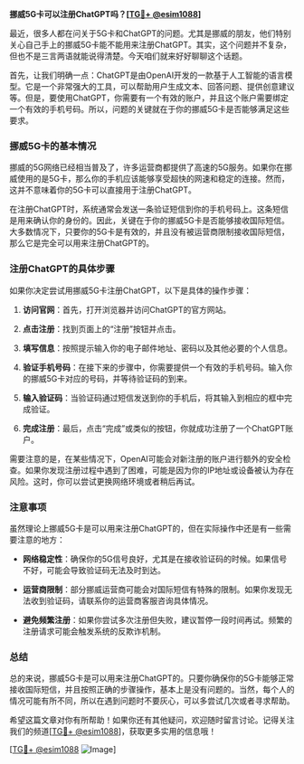 **挪威5G卡可以注册ChatGPT吗？[[TG💪+ @esim1088](https://t.me/s/esim1088)]**

最近，很多人都在问关于5G卡和ChatGPT的问题。尤其是挪威的朋友，他们特别关心自己手上的挪威5G卡能不能用来注册ChatGPT。其实，这个问题并不复杂，但也不是三言两语就能说得清楚。今天咱们就来好好聊聊这个话题。

首先，让我们明确一点：ChatGPT是由OpenAI开发的一款基于人工智能的语言模型。它是一个非常强大的工具，可以帮助用户生成文本、回答问题、提供创意建议等。但是，要使用ChatGPT，你需要有一个有效的账户，并且这个账户需要绑定一个有效的手机号码。所以，问题的关键就在于你的挪威5G卡是否能够满足这些要求。

### **挪威5G卡的基本情况**

挪威的5G网络已经相当普及了，许多运营商都提供了高速的5G服务。如果你在挪威使用的是5G卡，那么你的手机应该能够享受超快的网速和稳定的连接。然而，这并不意味着你的5G卡可以直接用于注册ChatGPT。

在注册ChatGPT时，系统通常会发送一条验证短信到你的手机号码上。这条短信是用来确认你的身份的。因此，关键在于你的挪威5G卡是否能够接收国际短信。大多数情况下，只要你的5G卡是有效的，并且没有被运营商限制接收国际短信，那么它是完全可以用来注册ChatGPT的。

### **注册ChatGPT的具体步骤**

如果你决定尝试用挪威5G卡注册ChatGPT，以下是具体的操作步骤：

1. **访问官网**：首先，打开浏览器并访问ChatGPT的官方网站。
   
2. **点击注册**：找到页面上的“注册”按钮并点击。

3. **填写信息**：按照提示输入你的电子邮件地址、密码以及其他必要的个人信息。

4. **验证手机号码**：在接下来的步骤中，你需要提供一个有效的手机号码。输入你的挪威5G卡对应的号码，并等待验证码的到来。

5. **输入验证码**：当验证码通过短信发送到你的手机后，将其输入到相应的框中完成验证。

6. **完成注册**：最后，点击“完成”或类似的按钮，你就成功注册了一个ChatGPT账户。

需要注意的是，在某些情况下，OpenAI可能会对新注册的账户进行额外的安全检查。如果你发现注册过程中遇到了困难，可能是因为你的IP地址或设备被认为存在风险。这时，你可以尝试更换网络环境或者稍后再试。

### **注意事项**

虽然理论上挪威5G卡是可以用来注册ChatGPT的，但在实际操作中还是有一些需要注意的地方：

- **网络稳定性**：确保你的5G信号良好，尤其是在接收验证码的时候。如果信号不好，可能会导致验证码无法及时到达。

- **运营商限制**：部分挪威运营商可能会对国际短信有特殊的限制。如果你发现无法收到验证码，请联系你的运营商客服咨询具体情况。

- **避免频繁注册**：如果你尝试多次注册但失败，建议暂停一段时间再试。频繁的注册请求可能会触发系统的反欺诈机制。

### **总结**

总的来说，挪威5G卡是可以用来注册ChatGPT的。只要你确保你的5G卡能够正常接收国际短信，并且按照正确的步骤操作，基本上是没有问题的。当然，每个人的情况可能有所不同，所以在遇到问题时不要灰心，可以多尝试几次或者寻求帮助。

希望这篇文章对你有所帮助！如果你还有其他疑问，欢迎随时留言讨论。记得关注我们的频道[[TG💪+ @esim1088](https://t.me/s/esim1088)]，获取更多实用的信息哦！

[[TG💪+ @esim1088](https://t.me/s/esim1088) ![Image](https://i.postimg.cc/4NQfJmqS/Snipaste-2025-05-13-00-14-12.png)]